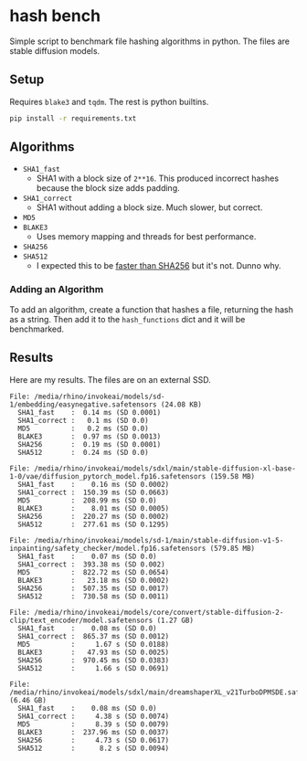 # hash bench

Simple script to benchmark file hashing algorithms in python. The files are stable diffusion models.

## Setup

Requires `blake3` and `tqdm`. The rest is python builtins.

```sh
pip install -r requirements.txt
```

## Algorithms

- `SHA1_fast`
  - SHA1 with a block size of `2**16`. This produced incorrect hashes because the block size adds padding.
- `SHA1_correct`
  - SHA1 without adding a block size. Much slower, but correct.
- `MD5`
- `BLAKE3`
  - Uses memory mapping and threads for best performance.
- `SHA256`
- `SHA512`
  - I expected this to be [faster than SHA256](https://crypto.stackexchange.com/questions/26336/sha-512-faster-than-sha-256) but it's not. Dunno why.

### Adding an Algorithm

To add an algorithm, create a function that hashes a file, returning the hash as a string. Then add it to the `hash_functions` dict and it will be benchmarked.

## Results

Here are my results. The files are on an external SSD.

```
File: /media/rhino/invokeai/models/sd-1/embedding/easynegative.safetensors (24.08 KB)
  SHA1_fast    :  0.14 ms (SD 0.0001)
  SHA1_correct :   0.1 ms (SD 0.0)
  MD5          :   0.2 ms (SD 0.0)
  BLAKE3       :  0.97 ms (SD 0.0013)
  SHA256       :  0.19 ms (SD 0.0001)
  SHA512       :  0.24 ms (SD 0.0)

File: /media/rhino/invokeai/models/sdxl/main/stable-diffusion-xl-base-1-0/vae/diffusion_pytorch_model.fp16.safetensors (159.58 MB)
  SHA1_fast    :    0.16 ms (SD 0.0002)
  SHA1_correct :  150.39 ms (SD 0.0663)
  MD5          :  208.99 ms (SD 0.0)
  BLAKE3       :    8.01 ms (SD 0.0005)
  SHA256       :  220.27 ms (SD 0.0002)
  SHA512       :  277.61 ms (SD 0.1295)

File: /media/rhino/invokeai/models/sd-1/main/stable-diffusion-v1-5-inpainting/safety_checker/model.fp16.safetensors (579.85 MB)
  SHA1_fast    :    0.07 ms (SD 0.0)
  SHA1_correct :  393.38 ms (SD 0.002)
  MD5          :  822.72 ms (SD 0.0654)
  BLAKE3       :   23.18 ms (SD 0.0002)
  SHA256       :  507.35 ms (SD 0.0017)
  SHA512       :  730.58 ms (SD 0.0011)

File: /media/rhino/invokeai/models/core/convert/stable-diffusion-2-clip/text_encoder/model.safetensors (1.27 GB)
  SHA1_fast    :    0.08 ms (SD 0.0)
  SHA1_correct :  865.37 ms (SD 0.0012)
  MD5          :     1.67 s (SD 0.0188)
  BLAKE3       :   47.93 ms (SD 0.0025)
  SHA256       :  970.45 ms (SD 0.0383)
  SHA512       :     1.66 s (SD 0.0691)

File: /media/rhino/invokeai/models/sdxl/main/dreamshaperXL_v21TurboDPMSDE.safetensors (6.46 GB)
  SHA1_fast    :    0.08 ms (SD 0.0)
  SHA1_correct :     4.38 s (SD 0.0074)
  MD5          :     8.39 s (SD 0.0079)
  BLAKE3       :  237.96 ms (SD 0.0037)
  SHA256       :     4.73 s (SD 0.0617)
  SHA512       :      8.2 s (SD 0.0094)
```
